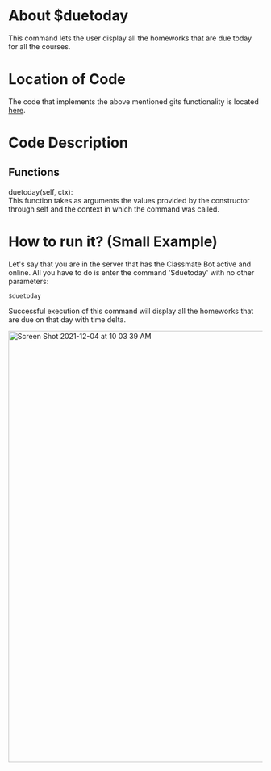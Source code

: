 # About $duetoday
This command lets the user display all the homeworks that are due today for all the courses. 

# Location of Code
The code that implements the above mentioned gits functionality is located [here](https://github.com/SE21-Team2/ClassMateBot/blob/main/cogs/deadline.py).

# Code Description
## Functions
duetoday(self, ctx): <br>
This function takes as arguments the values provided by the constructor through self and the context in which the command was called. 

# How to run it? (Small Example)
Let's say that you are in the server that has the Classmate Bot active and online. All you have to do is 
enter the command '$duetoday' with no other parameters:

```
$duetoday
```
Successful execution of this command will display all the homeworks that are due on that day with time delta.

<img width="855" alt="Screen Shot 2021-12-04 at 10 03 39 AM" src="https://user-images.githubusercontent.com/78971563/144714806-5f36e62e-3e3e-4a47-9e14-b6419f1463d1.png">
